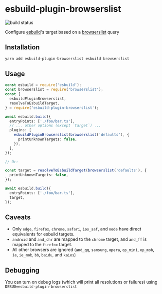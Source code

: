 # esbuild-plugin-browserslist

![build status](https://github.com/nihalgonsalves/esbuild-plugin-browserslist/workflows/build/badge.svg)

Configure [esbuild](https://github.com/evanw/esbuild)'s target based on a [browserslist](https://github.com/browserslist/browserslist) query

## Installation

```sh
yarn add esbuild-plugin-browserslist esbuild browserslist
```

## Usage

```ts
const esbuild = require('esbuild');
const browserslist = require('browserslist');
const {
  esbuildPluginBrowserslist,
  resolveToEsbuildTarget,
} = require('esbuild-plugin-browserslist');

await esbuild.build({
  entryPoints: ['./foo/bar.ts'],
  // ... other options (except `target`) ...
  plugins: [
    esbuildPluginBrowserslist(browserslist('defaults'), {
      printUnknownTargets: false,
    }),
  ],
});

// Or:

const target = resolveToEsbuildTarget(browserslist('defaults'), {
  printUnknownTargets: false,
});

await esbuild.build({
  entryPoints: ['./foo/bar.ts'],
  target,
});
```

## Caveats

- Only `edge`, `firefox`, `chrome`, `safari`, `ios_saf`, and `node` have direct equivalents for esbuild targets.
- `android` and `and_chr` are mapped to the `chrome` target, and `and_ff` is mapped to the `firefox` target.
- All other browsers are ignored (`and_qq`, `samsung`, `opera`, `op_mini`, `op_mob`, `ie`, `ie_mob`, `bb`, `baidu`, and `kaios`)

## Debugging

You can turn on debug logs (which will print all resolutions or failures) using `DEBUG=esbuild-plugin-browserslist`
